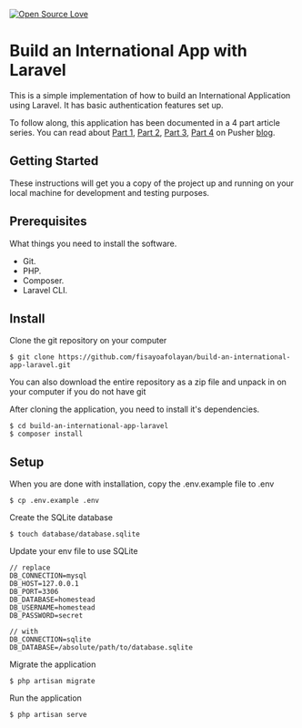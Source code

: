 [![Open Source Love](https://badges.frapsoft.com/os/v1/open-source.svg?v=103)](https://github.com/ellerbrock/open-source-badges/)


# Build an International App with Laravel     

This is a simple implementation of how to build an International Application using Laravel. It has basic authentication features set up.

To follow along, this application has been documented in a 4 part article series. You can read about [Part 1](https://pusher.com/tutorials/localized-laravel-part-1), [Part 2](https://pusher.com/tutorials/localized-laravel-part-2), [Part 3](https://pusher.com/tutorials/localized-laravel-part-3), [Part 4](https://pusher.com/tutorials/localized-laravel-part-4) on Pusher [blog](https://pusher.com/tutorials).

## Getting Started
These instructions will get you a copy of the project up and running on your local machine for development and testing purposes.

## Prerequisites
What things you need to install the software.

- Git.
- PHP.
- Composer.
- Laravel CLI.

## Install
Clone the git repository on your computer
```
$ git clone https://github.com/fisayoafolayan/build-an-international-app-laravel.git
```
You can also download the entire repository as a zip file and unpack in on your computer if you do not have git

After cloning the application, you need to install it's dependencies.
```
$ cd build-an-international-app-laravel
$ composer install
```

## Setup
When you are done with installation, copy the .env.example file to .env
```
$ cp .env.example .env
```

Create the SQLite database 
```
$ touch database/database.sqlite
```

Update your env file to use SQLite
```
// replace
DB_CONNECTION=mysql
DB_HOST=127.0.0.1
DB_PORT=3306
DB_DATABASE=homestead
DB_USERNAME=homestead
DB_PASSWORD=secret

// with
DB_CONNECTION=sqlite
DB_DATABASE=/absolute/path/to/database.sqlite
```

Migrate the application
```
$ php artisan migrate
``` 

Run the application
```
$ php artisan serve
```
